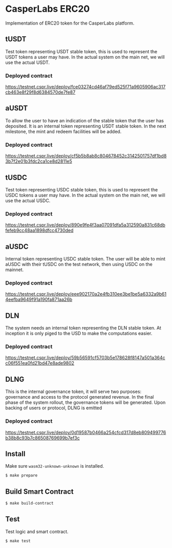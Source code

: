 # CasperLabs ERC20

Implementation of ERC20 token for the CasperLabs platform.

## tUSDT	
Test token representing USDT stable token, this is used to represent the USDT tokens a user may have. In the actual system on the main net, we will use the actual USDT.

### Deployed contract
https://testnet.cspr.live/deploy/fce03274cd46af79ed525f71a9605906ac317cb463e8f29f8d6384570de7fe87

## aUSDT	
To allow the user to have an indication of the stable token that the user has deposited. It is an internal token representing USDT stable token. In the next milestone, the mint and redeem facilities will be added.

### Deployed contract
https://testnet.cspr.live/deploy/cf5b5b8ab8c804678452c3142501757df1bd83b7f2e01b3fdc2ca1ce8d2811e5

## tUSDC	
Test token representing USDC stable token, this is used to represent the USDC tokens a user may have. In the actual system on the main net, we will use the actual USDC.

### Deployed contract
https://testnet.cspr.live/deploy/890e9fe4f3aa07091dfa5a312590a831c68dbfefeb9cc48aa1898dfcc4730ded

## aUSDC	
Internal token representing USDC stable token. The user will be able to mint aUSDC with their tUSDC on the test network, then using USDC on the mainnet.

### Deployed contract
https://testnet.cspr.live/deploy/eee902170a2e4fb310ee3be1be5a6332a9b614eefba9649f91a190fa871aa26b

## DLN	
The system needs an internal token representing the DLN stable token. At inception it is only piged to the USD to make the computations easier. 

### Deployed contract
https://testnet.cspr.live/deploy/59b56591cf5703b5e178628f8147a501a364cc06f551ea0fd21bd47e8ade9802

## DLNG 
This is the internal governance token, it will serve two purposes: governance and access to the protocol generated revenue.
In the final phase of the system rollout, the governance tokens will be generated. Upon backing of users or protocol, DLNG is emitted

### Deployed contract
https://testnet.cspr.live/deploy/0d19587b0466a254cfcd317d8eb809499776b38b8c93b7c86508769699b7ef3c


## Install
Make sure `wasm32-unknown-unknown` is installed.
```bash
$ make prepare
```

## Build Smart Contract
```bash
$ make build-contract
```

## Test
Test logic and smart contract.
```bash
$ make test
```
